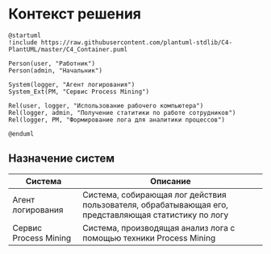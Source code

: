 # Контекст решения
<!-- Окружение системы (роли, участники, внешние системы) и связи системы с ним. Диаграмма контекста C4 и текстовое описание. 
-->
```plantuml
@startuml
!include https://raw.githubusercontent.com/plantuml-stdlib/C4-PlantUML/master/C4_Container.puml

Person(user, "Работник")
Person(admin, "Начальник")

System(logger, "Агент логирования")
System_Ext(PM, "Сервиc Process Mining")

Rel(user, logger, "Использование рабочего компьютера")
Rel(logger, admin, "Получение статитики по работе сотрудников")
Rel(logger, PM, "Формирование лога для аналитики процессов")

@enduml
```
## Назначение систем
|Система| Описание|
|-------|---------|
| Агент логирования | Система, собирающая лог действия пользователя, обрабатывающая его, представляющая статистику по логу |
| Сервиc Process Mining | Система, производящая анализ лога с помощью техники Process Mining |

